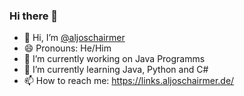 ### Hi there 👋

<!--
**aljoschairmer/aljoschairmer** is a ✨ _special_ ✨ repository because its `README.md` (this file) appears on your GitHub profile.

Here are some ideas to get you started:
-->
- 👋 Hi, I’m <a rel="me" href="https://mastodon.social/@AljoschaIrmer">@aljoschairmer</a>
- 😄 Pronouns: He/Him
- 🔭 I’m currently working on Java Programms
- 🌱 I’m currently learning Java, Python and C#
- 📫 How to reach me: https://links.aljoschairmer.de/
<!--
- 👯 I’m looking to collaborate on ...
- 🤔 I’m looking for help with ...
- 💬 Ask me about ...
- ⚡ Fun fact: ...
-->
